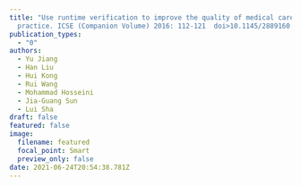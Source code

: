```yaml
---
title: "Use runtime verification to improve the quality of medical care
  practice. ICSE (Companion Volume) 2016: 112-121  doi>10.1145/2889160.2889233"
publication_types:
  - "0"
authors:
  - Yu Jiang
  - Han Liu
  - Hui Kong
  - Rui Wang
  - Mohammad Hosseini
  - Jia-Guang Sun
  - Lui Sha
draft: false
featured: false
image:
  filename: featured
  focal_point: Smart
  preview_only: false
date: 2021-06-24T20:54:38.781Z
---
```

